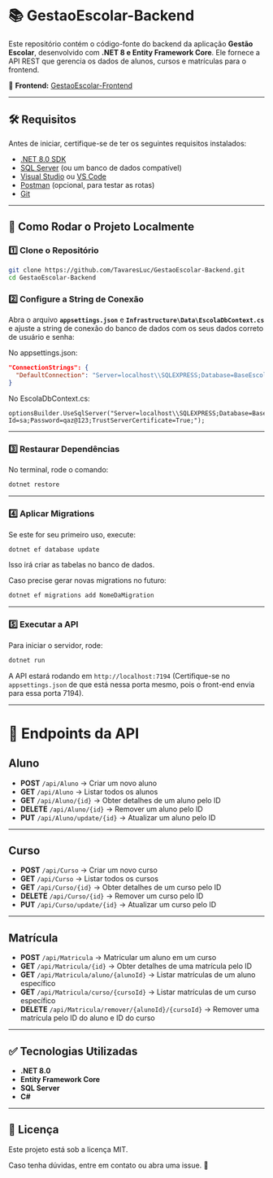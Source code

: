 # 📚 GestaoEscolar-Backend

Este repositório contém o código-fonte do backend da aplicação **Gestão Escolar**, desenvolvido com **.NET 8 e Entity Framework Core**. Ele fornece a API REST que gerencia os dados de alunos, cursos e matrículas para o frontend.

📌 **Frontend:** [GestaoEscolar-Frontend](https://github.com/TavaresLuc/GestaoEscolar-Frontend)

---

## 🛠 Requisitos
Antes de iniciar, certifique-se de ter os seguintes requisitos instalados:

- [.NET 8.0 SDK](https://dotnet.microsoft.com/download/dotnet/8.0)
- [SQL Server](https://www.microsoft.com/pt-br/sql-server/sql-server-downloads) (ou um banco de dados compatível)
- [Visual Studio](https://visualstudio.microsoft.com/) ou [VS Code](https://code.visualstudio.com/)
- [Postman](https://www.postman.com/) (opcional, para testar as rotas)
- [Git](https://git-scm.com/)

---

## 🚀 Como Rodar o Projeto Localmente

### 1️⃣ Clone o Repositório
```sh
git clone https://github.com/TavaresLuc/GestaoEscolar-Backend.git
cd GestaoEscolar-Backend
```

### 2️⃣ Configure a String de Conexão
Abra o arquivo **`appsettings.json`** e **`Infrastructure\Data\EscolaDbContext.cs`**  e ajuste a string de conexão do banco de dados com os seus dados correto de usuário e senha:

No appsettings.json:
```json
"ConnectionStrings": {
  "DefaultConnection": "Server=localhost\\SQLEXPRESS;Database=BaseEscola;User Id=sa;Password=sua_senha;TrustServerCertificate=True"
}
```
No EscolaDbContext.cs:
```
optionsBuilder.UseSqlServer("Server=localhost\\SQLEXPRESS;Database=BaseEscola;User Id=sa;Password=qaz@123;TrustServerCertificate=True;");
```

---

### 3️⃣ Restaurar Dependências
No terminal, rode o comando:
```sh
dotnet restore
```

---


### 4️⃣ Aplicar Migrations
Se este for seu primeiro uso, execute:
```sh
dotnet ef database update
```
Isso irá criar as tabelas no banco de dados.

Caso precise gerar novas migrations no futuro:
```sh
dotnet ef migrations add NomeDaMigration
```

---

### 5️⃣ Executar a API
Para iniciar o servidor, rode:
```sh
dotnet run
```

A API estará rodando em `http://localhost:7194` (Certifique-se no `appsettings.json` de que está nessa porta mesmo, pois o front-end envia para essa porta 7194).

---

# 📌 Endpoints da API

## **Aluno**
- **POST** `/api/Aluno` → Criar um novo aluno
- **GET** `/api/Aluno` → Listar todos os alunos
- **GET** `/api/Aluno/{id}` → Obter detalhes de um aluno pelo ID
- **DELETE** `/api/Aluno/{id}` → Remover um aluno pelo ID
- **PUT** `/api/Aluno/update/{id}` → Atualizar um aluno pelo ID

---

## **Curso**
- **POST** `/api/Curso` → Criar um novo curso
- **GET** `/api/Curso` → Listar todos os cursos
- **GET** `/api/Curso/{id}` → Obter detalhes de um curso pelo ID
- **DELETE** `/api/Curso/{id}` → Remover um curso pelo ID
- **PUT** `/api/Curso/update/{id}` → Atualizar um curso pelo ID

---

## **Matrícula**
- **POST** `/api/Matricula` → Matricular um aluno em um curso
- **GET** `/api/Matricula/{id}` → Obter detalhes de uma matrícula pelo ID
- **GET** `/api/Matricula/aluno/{alunoId}` → Listar matrículas de um aluno específico
- **GET** `/api/Matricula/curso/{cursoId}` → Listar matrículas de um curso específico
- **DELETE** `/api/Matricula/remover/{alunoId}/{cursoId}` → Remover uma matrícula pelo ID do aluno e ID do curso

---

## ✅ Tecnologias Utilizadas
- **.NET 8.0**
- **Entity Framework Core**
- **SQL Server**
- **C#**

---

## 📜 Licença
Este projeto está sob a licença MIT.

Caso tenha dúvidas, entre em contato ou abra uma issue. 🚀
